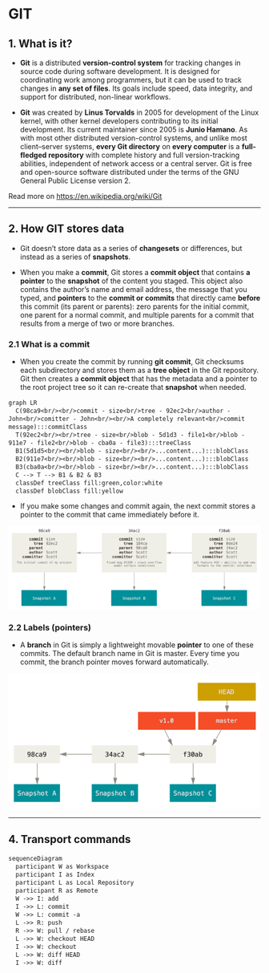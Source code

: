 # GIT

## 1. What is it?

- **Git** is a distributed **version-control system** for tracking changes in source code during software development. It is designed for coordinating work among programmers, but it can be used to track changes in **any set of files**. Its goals include speed, data integrity, and support for distributed, non-linear workflows.

- **Git** was created by **Linus Torvalds** in 2005 for development of the Linux kernel, with other kernel developers contributing to its initial development. Its current maintainer since 2005 is **Junio Hamano**. As with most other distributed version-control systems, and unlike most client–server systems, **every Git directory** on **every computer** is a **full-fledged repository** with complete history and full version-tracking abilities, independent of network access or a central server. Git is free and open-source software distributed under the terms of the GNU General Public License version 2.

Read more on https://en.wikipedia.org/wiki/Git

---

## 2. How GIT stores data

- Git doesn’t store data as a series of **changesets** or differences, but instead as a series of **snapshots**.

- When you make a **commit**, Git stores a **commit object** that contains **a pointer** to the **snapshot** of the content you staged. This object also contains the author’s name and email address, the message that you typed, and **pointers** to the **commit or commits** that directly came **before** this commit (its parent or parents): zero parents for the initial commit, one parent for a normal commit, and multiple parents for a commit that results from a merge of two or more branches.

### 2.1 What is a commit

- When you create the commit by running **git commit**, Git checksums each subdirectory and stores them as a **tree object** in the Git repository. Git then creates a **commit object** that has the metadata and a pointer to the root project tree so it can re-create that **snapshot** when needed.

```mermaid
graph LR
  C(98ca9<br/><br/>commit - size<br/>tree - 92ec2<br/>author - John<br/>comitter - John<br/><br/>A completely relevant<br/>commit message):::commitClass
  T(92ec2<br/><br/>tree - size<br/>blob - 5d1d3 - file1<br/>blob - 911e7 - file2<br/>blob - cba0a - file3):::treeClass
  B1(5d1d5<br/><br/>blob - size<br/><br/>...content...):::blobClass
  B2(911e7<br/><br/>blob - size<br/><br/>...content...):::blobClass
  B3(cba0a<br/><br/>blob - size<br/><br/>...content...):::blobClass
  C --> T --> B1 & B2 & B3
  classDef treeClass fill:green,color:white
  classDef blobClass fill:yellow
```

- If you make some changes and commit again, the next commit stores a pointer to the commit that came immediately before it.

![](./images/commits-and-parents.png)

### 2.2 Labels (pointers)

- A **branch** in Git is simply a lightweight movable **pointer** to one of these commits. The default branch name in Git is master. Every time you commit, the branch pointer moves forward automatically.

![](./images/branch-and-history.png)

---

## 4. Transport commands

```mermaid
sequenceDiagram
  participant W as Workspace
  participant I as Index
  participant L as Local Repository
  participant R as Remote
  W ->> I: add
  I ->> L: commit
  W ->> L: commit -a
  L ->> R: push
  R ->> W: pull / rebase
  L ->> W: checkout HEAD
  I ->> W: checkout
  L ->> W: diff HEAD
  I ->> W: diff
```
